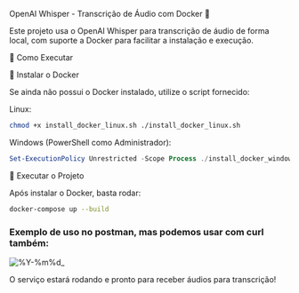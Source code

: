 OpenAI Whisper - Transcrição de Áudio com Docker 🚀

Este projeto usa o OpenAI Whisper para transcrição de áudio de forma local, com suporte a Docker para facilitar a instalação e execução.

📌 Como Executar

🔹 Instalar o Docker

Se ainda não possui o Docker instalado, utilize o script fornecido:

Linux:
``` bash 
chmod +x install_docker_linux.sh ./install_docker_linux.sh
``` 

Windows (PowerShell como Administrador):
``` powershell
Set-ExecutionPolicy Unrestricted -Scope Process ./install_docker_windows.ps1
``` 

🔹 Executar o Projeto

Após instalar o Docker, basta rodar:

``` bash 
docker-compose up --build
```
### Exemplo de uso no postman, mas podemos usar com curl também:
![%Y-%m%d_](https://github.com/user-attachments/assets/55b465c9-45d7-41b2-b4ce-b4a9637cebf3)



O serviço estará rodando e pronto para receber áudios para transcrição!


